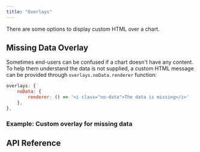 ```yaml
---
title: "Overlays"
---
```


There are some options to display custom HTML over a chart.

## Missing Data Overlay

Sometimes end-users can be confused if a chart doesn't have any content. To help them understand the data is not supplied, a custom HTML message can be provided through `overlays.noData.renderer` function:

```js
overlays: {
    noData: {
        renderer: () => '<i class="no-data">The data is missing</i>'
    },
},
```

### Example: Custom overlay for missing data

<chart-example title='Custom Overlay for Missing Data' name='no-data' type='generated'></chart-example>

## API Reference

<interface-documentation interfaceName='AgChartOverlaysOptions' config='{ "showSnippets": false, "lookupRoot": "charts-api" }'></interface-documentation>
